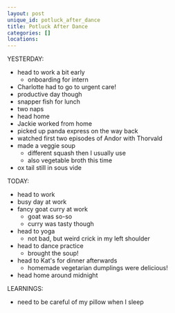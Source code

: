 ```yaml
---
layout: post
unique_id: potluck_after_dance
title: Potluck After Dance
categories: []
locations: 
---
```


YESTERDAY:
* head to work a bit early
  * onboarding for intern
* Charlotte had to go to urgent care!
* productive day though
* snapper fish for lunch
* two naps
* head home
* Jackie worked from home
* picked up panda express on the way back
* watched first two episodes of Andor with Thorvald
* made a veggie soup
  * different squash then I usually use
  * also vegetable broth this time
* ox tail still in sous vide

TODAY:
* head to work
* busy day at work
* fancy goat curry at work
  * goat was so-so
  * curry was tasty though
* head to yoga
  * not bad, but weird crick in my left shoulder
* head to dance practice
  * brought the soup!
* head to Kat's for dinner afterwards
  * homemade vegetarian dumplings were delicious!
* head home around midnight

LEARNINGS:
* need to be careful of my pillow when I sleep
